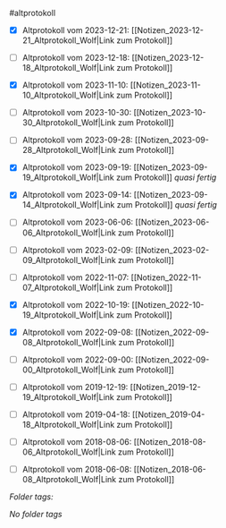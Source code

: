 #altprotokoll
- [x] Altprotokoll vom 2023-12-21: [[Notizen_2023-12-21_Altprotokoll_Wolf|Link zum Protokoll]]
- [ ] Altprotokoll vom 2023-12-18: [[Notizen_2023-12-18_Altprotokoll_Wolf|Link zum Protokoll]]
- [x] Altprotokoll vom 2023-11-10: [[Notizen_2023-11-10_Altprotokoll_Wolf|Link zum Protokoll]]
- [ ] Altprotokoll vom 2023-10-30: [[Notizen_2023-10-30_Altprotokoll_Wolf|Link zum Protokoll]]
- [ ] Altprotokoll vom 2023-09-28: [[Notizen_2023-09-28_Altprotokoll_Wolf|Link zum Protokoll]]
- [x] Altprotokoll vom 2023-09-19: [[Notizen_2023-09-19_Altprotokoll_Wolf|Link zum Protokoll]] *quasi fertig*
- [x] Altprotokoll vom 2023-09-14: [[Notizen_2023-09-14_Altprotokoll_Wolf|Link zum Protokoll]] *quasi fertig*
- [ ] Altprotokoll vom 2023-06-06: [[Notizen_2023-06-06_Altprotokoll_Wolf|Link zum Protokoll]]
- [ ] Altprotokoll vom 2023-02-09: [[Notizen_2023-02-09_Altprotokoll_Wolf|Link zum Protokoll]]
- [ ] Altprotokoll vom 2022-11-07: [[Notizen_2022-11-07_Altprotokoll_Wolf|Link zum Protokoll]]
- [x] Altprotokoll vom 2022-10-19: [[Notizen_2022-10-19_Altprotokoll_Wolf|Link zum Protokoll]]
- [x] Altprotokoll vom 2022-09-08: [[Notizen_2022-09-08_Altprotokoll_Wolf|Link zum Protokoll]]
- [ ] Altprotokoll vom 2022-09-00: [[Notizen_2022-09-00_Altprotokoll_Wolf|Link zum Protokoll]]
- [ ] Altprotokoll vom 2019-12-19: [[Notizen_2019-12-19_Altprotokoll_Wolf|Link zum Protokoll]]
- [ ] Altprotokoll vom 2019-04-18: [[Notizen_2019-04-18_Altprotokoll_Wolf|Link zum Protokoll]]
- [ ] Altprotokoll vom 2018-08-06: [[Notizen_2018-08-06_Altprotokoll_Wolf|Link zum Protokoll]]
- [ ] Altprotokoll vom 2018-06-08: [[Notizen_2018-06-08_Altprotokoll_Wolf|Link zum Protokoll]]



 *Folder tags:*

*No folder tags*